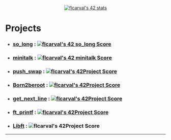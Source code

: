 <p align="center">
<a href="https://profile.intra.42.fr/users/flcarval"><img src="https://badge42.vercel.app/api/v2/cl1lmiew3000609l599o75f45/stats?cursusId=21&coalitionId=46" alt="flcarval's 42 stats" /></a>
</p>

# Projects
* ### [so_long] : [![flcarval's 42 so_long Score](https://badge42.vercel.app/api/v2/cl1lmiew3000609l599o75f45/project/2543232)](https://github.com/JaeSeoKim/badge42)
* ### [minitalk] : [![flcarval's 42 minitalk Score](https://badge42.vercel.app/api/v2/cl1lmiew3000609l599o75f45/project/2519616)](https://github.com/JaeSeoKim/badge42)
* ### [push_swap] : [![flcarval's 42Project Score](https://badge42.vercel.app/api/v2/cl1lmiew3000609l599o75f45/project/2472108)](https://github.com/JaeSeoKim/badge42)
* ### [Born2beroot](./born2beroot/) : [![flcarval's 42Project Score](https://badge42.vercel.app/api/v2/cl1lmiew3000609l599o75f45/project/2447035)](https://github.com/JaeSeoKim/badge42)
* ### [get_next_line] : [![flcarval's 42Project Score](https://badge42.vercel.app/api/v2/cl1lmiew3000609l599o75f45/project/2445141)](https://github.com/JaeSeoKim/badge42)
* ### [ft_printf] : [![flcarval's 42Project Score](https://badge42.vercel.app/api/v2/cl1lmiew3000609l599o75f45/project/2415298)](https://github.com/JaeSeoKim/badge42)
* ### [Libft] : ![flcarval's 42Project Score](https://badge42.vercel.app/api/v2/cl1lmiew3000609l599o75f45/project/2415298)
















------------------------------------------------------
[Libft]:https://github.com/chozeur/Libft
[ft_printf]:https://github.com/chozeur/ft_printf
[get_next_line]:https://github.com/chozeur/get_next_line
[push_swap]:https://github.com/chozeur/push-swap
[minitalk]:./minitalk
[so_long]:./so_long
